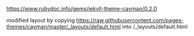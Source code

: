 https://www.rubydoc.info/gems/jekyll-theme-cayman/0.2.0

modified layout by copying https://raw.githubusercontent.com/pages-themes/cayman/master/_layouts/default.html into /_layouts/default.html
